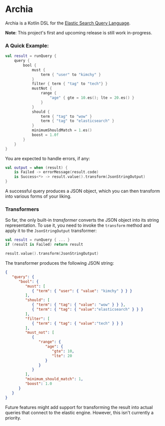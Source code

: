 # Archia
Archia is a Kotlin DSL for the [Elastic Search Query Language](https://www.elastic.co/guide/en/elasticsearch/reference/current/query-dsl.html).

**Note**: This project's first and upcoming release is still work in-progress.

### A Quick Example:

```kotlin
val result = runQuery {
    query {
        bool {
            must {
                term { "user" to "kimchy" }
            }
            filter { term { "tag" to "tech"} }
            mustNot {
                range {
                    "age" { gte = 10.es(); lte = 20.es() }
                }
            }
            should {
                term { "tag" to "wow" }
                term { "tag" to "elasticsearch" }
            }
            minimumShouldMatch = 1.es()
            boost = 1.0f
        }
    }
}
```

You are expected to handle errors, if any:

```kotlin
val output = when (result) {
    is Failed -> errorMessage(result.code)
    is Success<*> -> result.value().transform(JsonStringOutput)
}
``` 


A successful query produces a JSON object, which you can then transform into various forms
of your liking.  

### Transformers

So far, the only built-in _transformer_ converts the JSON object into its string representation.
To use it, you need to invoke the `transform` method and apply it to the `JsonStringOutput` transformer:
```kotlin
val result = runQuery { ... }
if (result is Failed) return result

result.value().transform(JsonStringOutput)
```

The transformer produces the following JSON string:
```json
{
   "query": {
      "bool": {
         "must": [
            { "term": { "user": { "value": "kimchy" } } }
         ],
         "should": [
            { "term": { "tag": { "value": "wow" } } },
            { "term": { "tag": { "value":"elasticsearch" } } }
         ],
         "filter": [
            { "term": { "tag": { "value":"tech" } } }
         ],
         "must_not": [
            {
               "range": {
                  "age": {
                     "gte": 10,
                     "lte": 20
                  }
               }
            }
         ],
         "minimum_should_match": 1,
         "boost": 1.0
      }
   }
}
```

Future features might add support for transforming the result into actual queries that connect to the elastic
engine. However, this isn't currently a priority.